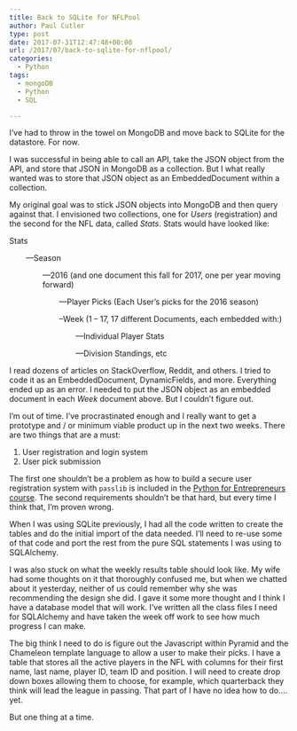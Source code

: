 ```yaml
---
title: Back to SQLite for NFLPool
author: Paul Cutler
type: post
date: 2017-07-31T12:47:48+00:00
url: /2017/07/back-to-sqlite-for-nflpool/
categories:
  - Python
tags:
  - mongoDB
  - Python
  - SQL

---
```

I’ve had to throw in the towel on MongoDB and move back to SQLite for the datastore. For now.

I was successful in being able to call an API, take the JSON object from the API, and store that JSON in MongoDB as a collection. But I what really wanted was to store that JSON object as an EmbeddedDocument within a collection.

My original goal was to stick JSON objects into MongoDB and then query against that. I envisioned two collections, one for _Users_ (registration) and the second for the NFL data, called _Stats_. Stats would have looked like:

Stats

<p style="padding-left: 30px;">
  —Season
</p>

<p style="padding-left: 60px;">
  —2016 (and one document this fall for 2017, one per year moving forward)
</p>

<p style="padding-left: 90px;">
  —Player Picks (Each User’s picks for the 2016 season)
</p>

<p style="padding-left: 90px;">
  &#8211;Week (1 &#8211; 17, 17 different Documents, each embedded with:)
</p>

<p style="padding-left: 120px;">
  —Individual Player Stats
</p>

<p style="padding-left: 120px;">
  —Division Standings, etc
</p>

I read dozens of articles on StackOverflow, Reddit, and others. I tried to code it as an EmbeddedDocument, DynamicFields, and more. Everything ended up as an error. I needed to put the JSON object as an embedded document in each _Week_ document above. But I couldn’t figure out.

I’m out of time. I’ve procrastinated enough and I really want to get a prototype and / or minimum viable product up in the next two weeks. There are two things that are a must:

  1. User registration and login system
  2. User pick submission

The first one shouldn’t be a problem as how to build a secure user registration system with ```passlib``` is included in the [Python for Entrepreneurs course][1]. The second requirements shouldn’t be that hard, but every time I think that, I’m proven wrong.

When I was using SQLite previously, I had all the code written to create the tables and do the initial import of the data needed. I’ll need to re-use some of that code and port the rest from the pure SQL statements I was using to SQLAlchemy.

I was also stuck on what the weekly results table should look like. My wife had some thoughts on it that thoroughly confused me, but when we chatted about it yesterday, neither of us could remember why she was recommending the design she did. I gave it some more thought and I think I have a database model that will work. I’ve written all the class files I need for SQLAlchemy and have taken the week off work to see how much progress I can make.

The big think I need to do is figure out the Javascript within Pyramid and the Chameleon template language to allow a user to make their picks. I have a table that stores all the active players in the NFL with columns for their first name, last name, player ID, team ID and position. I will need to create drop down boxes allowing them to choose, for example, which quarterback they think will lead the league in passing. That part of I have no idea how to do…. yet.

But one thing at a time.

 [1]: https://training.talkpython.fm/courses/explore_entrepreneurs/python-for-entrepreneurs-build-and-launch-your-online-business